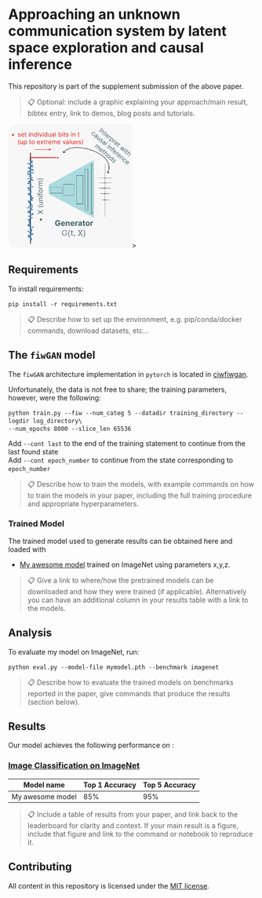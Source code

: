 # Approaching an unknown communication system by latent space exploration and causal inference

This repository is part of the supplement submission of the above paper.

>📋  Optional: include a graphic explaining your approach/main result, bibtex entry, link to demos, blog posts and tutorials.

<img src="figs/SchematicCDEV.png" width=50% height=50%>>



## Requirements

To install requirements:

```setup
pip install -r requirements.txt
```

>📋  Describe how to set up the environment, e.g. pip/conda/docker commands, download datasets, etc...



## The `fiwGAN` model

The `fiwGAN` architecture implementation in `pytorch` is located in [ciwfiwgan](ciwfiwgan).  



Unfortunately, the data is not free to share; the training parameters, however, were the following:
```train
python train.py --fiw --num_categ 5 --datadir training_directory --logdir log_directory\
--num_epochs 8000 --slice_len 65536
```

Add `--cont last` to the end of the training statement to continue from the last found state  
Add `--cont epoch_number` to continue from the state corresponding to `epoch_number`


>📋  Describe how to train the models, with example commands on how to train the models in your paper, including the full training procedure and appropriate hyperparameters.


### Trained Model

<!-- TODO: hyperparam / script -->

The trained model used to generate results can be obtained here and loaded with 

- [My awesome model](https://drive.google.com/mymodel.pth) trained on ImageNet using parameters x,y,z. 

>📋  Give a link to where/how the pretrained models can be downloaded and how they were trained (if applicable).  Alternatively you can have an additional column in your results table with a link to the models.

## Analysis

To evaluate my model on ImageNet, run:

```eval
python eval.py --model-file mymodel.pth --benchmark imagenet
```

>📋  Describe how to evaluate the trained models on benchmarks reported in the paper, give commands that produce the results (section below).


## Results

Our model achieves the following performance on :

### [Image Classification on ImageNet](https://paperswithcode.com/sota/image-classification-on-imagenet)

| Model name         | Top 1 Accuracy  | Top 5 Accuracy |
| ------------------ |---------------- | -------------- |
| My awesome model   |     85%         |      95%       |

>📋  Include a table of results from your paper, and link back to the leaderboard for clarity and context. If your main result is a figure, include that figure and link to the command or notebook to reproduce it. 


## Contributing

All content in this repository is licensed under the [MIT license](LICENSE).
